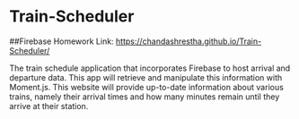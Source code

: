 # Train-Scheduler
##Firebase Homework
Link: https://chandashrestha.github.io/Train-Scheduler/

The train schedule application that incorporates Firebase to host arrival and departure data. 
This app will retrieve and manipulate this information with Moment.js. 
This website will provide up-to-date information about various trains, namely their arrival times and how many minutes remain until they arrive at their station.
